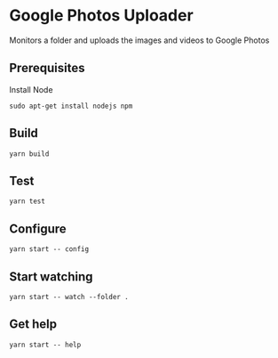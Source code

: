 # Google Photos Uploader

Monitors a folder and uploads the images and videos to Google Photos

## Prerequisites

Install Node

```
sudo apt-get install nodejs npm
```

## Build

```
yarn build
```

## Test

```
yarn test
```

## Configure

```
yarn start -- config
```

## Start watching

```
yarn start -- watch --folder .
```

## Get help

```
yarn start -- help
```
